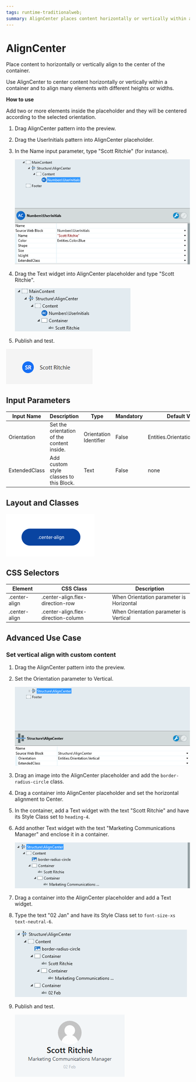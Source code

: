 ```yaml
---
tags: runtime-traditionalweb; 
summary: AlignCenter places content horizontally or vertically within a container.
---
```


# AlignCenter

Place content to horizontally or vertically align to the center of the container.

Use AlignCenter to center content horizontally or vertically within a container and to align many elements with different heights or widths.  

**How to use**

Add two or more elements inside the placeholder and they will be centered according to the selected orientation.

1. Drag AlignCenter pattern into the preview.

1. Drag the UserInitials pattern into AlignCenter placeholder.

1. In the Name input parameter, type "Scott Ritchie" (for instance).

    ![](<images/aligncenter-image-1.png>)

1. Drag the Text widget into AlignCenter placeholder and type "Scott Ritchie".

    ![](<images/aligncenter-image-2.png>)

1. Publish and test.

![](<images/aligncenter-image-3.png>)

## Input Parameters

| **Input Name** |  **Description** |  **Type** | **Mandatory** | **Default Value** |
|---|---|---|---|---|
| Orientation  |  Set the orientation of the content inside. | Orientation Identifier | False | Entities.Orientation.Horizontal |
| ExtendedClass  |  Add custom style classes to this Block. | Text | False | none |

## Layout and Classes

![](<images/aligncenter-image-4.png>)

## CSS Selectors

| **Element** |  **CSS Class** |  **Description**  |
| --- | --- | --- |
| .center-align | .center-align.flex-direction-row | When Orientation parameter is Horizontal |
| .center-align | .center-align.flex-direction-column | When Orientation parameter is Vertical |

## Advanced Use Case

### Set vertical align with custom content

1. Drag the AlignCenter pattern into the preview.

1. Set the Orientation parameter to Vertical.

    ![](<images/aligncenter-image-5.png>)

1. Drag an image into the AlignCenter placeholder and add the `border-radius-circle` class.

1. Drag a container into AlignCenter placeholder and set the horizontal alignment to Center.

1. In the container, add a Text widget with the text "Scott Ritchie" and have its Style Class set to `heading-4`.

1. Add another Text widget with the text "Marketing Communications Manager" and enclose it in a container.
    
    ![](<images/aligncenter-image-6.png>)

1. Drag a container into the AlignCenter placeholder and add a Text widget.

1. Type the text "02 Jan" and have its Style Class set to `font-size-xs text-neutral-6`.

    ![](<images/aligncenter-image-7.png>)

1. Publish and test.

    ![](<images/aligncenter-image-8.png>)
